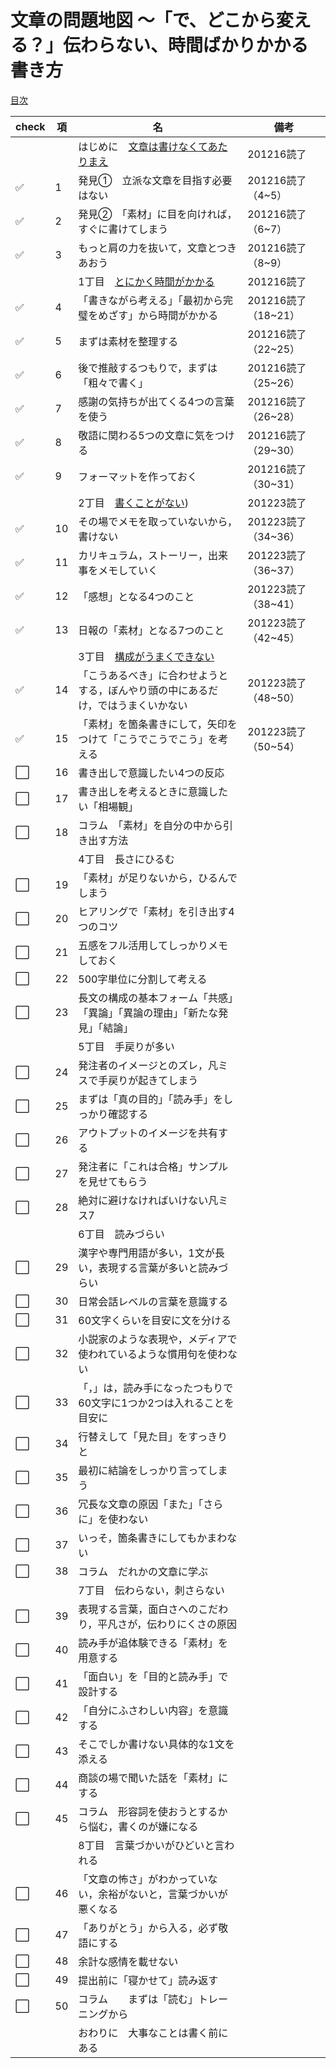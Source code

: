 # 文章の問題地図 ～「で、どこから変える？」伝わらない、時間ばかりかかる書き方
[目次](https://gihyo.jp/book/2020/978-4-297-11722-1)

|check|項|名|備考|
|--|--|--|--|
|||はじめに　[文章は書けなくてあたりまえ](0_文章は書けなくてあたりまえ.md)|201216読了|
|:white_check_mark:|1|発見①　立派な文章を目指す必要はない|201216読了（4~5）|
|:white_check_mark:|2|発見②　「素材」に目を向ければ，すぐに書けてしまう|201216読了（6~7）|
|:white_check_mark:|3|もっと肩の力を抜いて，文章とつきあおう|201216読了（8~9）|
|||1丁目　[とにかく時間がかかる](1_とにかく時間がかかる.md)|201216読了|
|:white_check_mark:|4|「書きながら考える」「最初から完璧をめざす」から時間がかかる|201216読了（18~21）|
|:white_check_mark:|5|まずは素材を整理する|201216読了（22~25）|
|:white_check_mark:|6|後で推敲するつもりで，まずは「粗々で書く」|201216読了（25~26）|
|:white_check_mark:|7|感謝の気持ちが出てくる4つの言葉を使う|201216読了（26~28）|
|:white_check_mark:|8|敬語に関わる5つの文章に気をつける|201216読了（29~30）|
|:white_check_mark:|9|フォーマットを作っておく|201216読了（30~31）|
|||2丁目　[書くことがない](2_書くことがない.md))|201223読了|
|:white_check_mark:|10|その場でメモを取っていないから，書けない|201223読了（34~36）|
|:white_check_mark:|11|カリキュラム，ストーリー，出来事をメモしていく|201223読了（36~37）|
|:white_check_mark:|12|「感想」となる4つのこと|201223読了（38~41）|
|:white_check_mark:|13|日報の「素材」となる7つのこと|201223読了（42~45）|
|||3丁目　[構成がうまくできない](3_構成がうまくできない.md)||
|:white_check_mark:|14|「こうあるべき」に合わせようとする，ぼんやり頭の中にあるだけ，ではうまくいかない|201223読了（48~50）|
|:white_check_mark:|15|「素材」を箇条書きにして，矢印をつけて「こうでこうでこう」を考える|201223読了（50~54）|
|:white_large_square:|16|書き出しで意識したい4つの反応||
|:white_large_square:|17|書き出しを考えるときに意識したい「相場観」||
|:white_large_square:|18|コラム　「素材」を自分の中から引き出す方法||
|||4丁目　長さにひるむ||
|:white_large_square:|19|「素材」が足りないから，ひるんでしまう||
|:white_large_square:|20|ヒアリングで「素材」を引き出す4つのコツ||
|:white_large_square:|21|五感をフル活用してしっかりメモしておく||
|:white_large_square:|22|500字単位に分割して考える||
|:white_large_square:|23|長文の構成の基本フォーム「共感」「異論」「異論の理由」「新たな発見」「結論」||
|||5丁目　手戻りが多い||
|:white_large_square:|24|発注者のイメージとのズレ，凡ミスで手戻りが起きてしまう||
|:white_large_square:|25|まずは「真の目的」「読み手」をしっかり確認する||
|:white_large_square:|26|アウトプットのイメージを共有する||
|:white_large_square:|27|発注者に「これは合格」サンプルを見せてもらう||
|:white_large_square:|28|絶対に避けなければいけない凡ミス7||
|||6丁目　読みづらい||
|:white_large_square:|29|漢字や専門用語が多い，1文が長い，表現する言葉が多いと読みづらい||
|:white_large_square:|30|日常会話レベルの言葉を意識する||
|:white_large_square:|31|60文字くらいを目安に文を分ける||
|:white_large_square:|32|小説家のような表現や，メディアで使われているような慣用句を使わない||
|:white_large_square:|33|「，」は，読み手になったつもりで60文字に1つか2つは入れることを目安に||
|:white_large_square:|34|行替えして「見た目」をすっきりと||
|:white_large_square:|35|最初に結論をしっかり言ってしまう||
|:white_large_square:|36|冗長な文章の原因「また」「さらに」を使わない||
|:white_large_square:|37|いっそ，箇条書きにしてもかまわない||
|:white_large_square:|38|コラム　だれかの文章に学ぶ||
|||7丁目　伝わらない，刺さらない||
|:white_large_square:|39|表現する言葉，面白さへのこだわり，平凡さが，伝わりにくさの原因||
|:white_large_square:|40|読み手が追体験できる「素材」を用意する||
|:white_large_square:|41|「面白い」を「目的と読み手」で設計する||
|:white_large_square:|42|「自分にふさわしい内容」を意識する||
|:white_large_square:|43|そこでしか書けない具体的な1文を添える||
|:white_large_square:|44|商談の場で聞いた話を「素材」にする||
|:white_large_square:|45|コラム　形容詞を使おうとするから悩む，書くのが嫌になる||
|||8丁目　言葉づかいがひどいと言われる||
|:white_large_square:|46|「文章の怖さ」がわかっていない，余裕がないと，言葉づかいが悪くなる||
|:white_large_square:|47|「ありがとう」から入る，必ず敬語にする||
|:white_large_square:|48|余計な感情を載せない||
|:white_large_square:|49|提出前に「寝かせて」読み返す||
|:white_large_square:|50|コラム　　まずは「読む」トレーニングから||
|||おわりに　大事なことは書く前にある||

